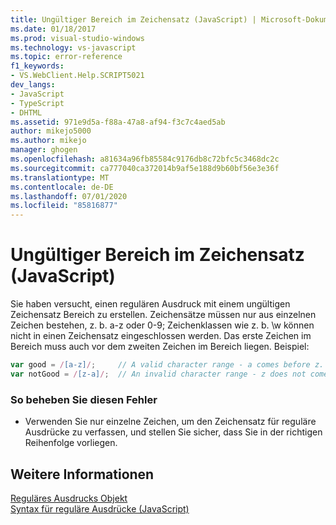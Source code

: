 ```yaml
---
title: Ungültiger Bereich im Zeichensatz (JavaScript) | Microsoft-Dokumentation
ms.date: 01/18/2017
ms.prod: visual-studio-windows
ms.technology: vs-javascript
ms.topic: error-reference
f1_keywords:
- VS.WebClient.Help.SCRIPT5021
dev_langs:
- JavaScript
- TypeScript
- DHTML
ms.assetid: 971e9d5a-f88a-47a8-af94-f3c7c4aed5ab
author: mikejo5000
ms.author: mikejo
manager: ghogen
ms.openlocfilehash: a81634a96fb85584c9176db8c72bfc5c3468dc2c
ms.sourcegitcommit: ca777040ca372014b9af5e188d9b60bf56e3e36f
ms.translationtype: MT
ms.contentlocale: de-DE
ms.lasthandoff: 07/01/2020
ms.locfileid: "85816877"
---
```

# <a name="invalid-range-in-character-set-javascript"></a>Ungültiger Bereich im Zeichensatz (JavaScript)
Sie haben versucht, einen regulären Ausdruck mit einem ungültigen Zeichensatz Bereich zu erstellen. Zeichensätze müssen nur aus einzelnen Zeichen bestehen, z. b. a-z oder 0-9; Zeichenklassen wie z. b. \w können nicht in einen Zeichensatz eingeschlossen werden. Das erste Zeichen im Bereich muss auch vor dem zweiten Zeichen im Bereich liegen. Beispiel:  
  
```JavaScript  
var good = /[a-z]/;     // A valid character range - a comes before z.  
var notGood = /[z-a]/;  // An invalid character range - z does not come before a.  
```  
  
### <a name="to-correct-this-error"></a>So beheben Sie diesen Fehler  
  
- Verwenden Sie nur einzelne Zeichen, um den Zeichensatz für reguläre Ausdrücke zu verfassen, und stellen Sie sicher, dass Sie in der richtigen Reihenfolge vorliegen.  
  
## <a name="see-also"></a>Weitere Informationen  
 [Reguläres Ausdrucks Objekt](../../javascript/reference/regular-expression-object-javascript.md)   
 [Syntax für reguläre Ausdrücke (JavaScript)](https://msdn.microsoft.com/library/1400241x)